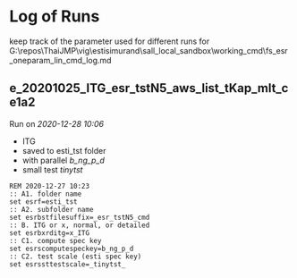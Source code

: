 # Log of Runs

keep track of the parameter used for different runs for G:\repos\ThaiJMP\vig\estisimurand\sall_local_sandbox\working_cmd\fs_esr_oneparam_lin_cmd_log.md

## e_20201025_ITG_esr_tstN5_aws_list_tKap_mlt_ce1a2

Run on *2020-12-28 10:06*

+ ITG
+ saved to esti_tst folder
+ with parallel *b_ng_p_d*
+ small test *_tinytst_*

```
REM 2020-12-27 10:23
:: A1. folder name
set esrf=esti_tst
:: A2. subfolder name
set esrbstfilesuffix=_esr_tstN5_cmd
:: B. ITG or x, normal, or detailed
set esrbxrditg=x_ITG
:: C1. compute spec key
set esrscomputespeckey=b_ng_p_d
:: C2. test scale (esti spec key)
set esrssttestscale=_tinytst_
```
